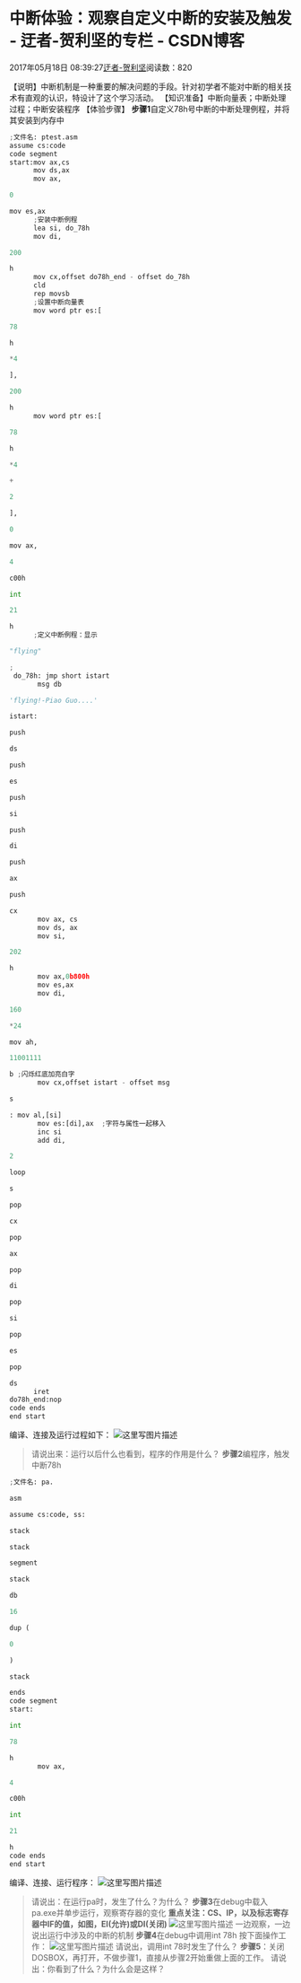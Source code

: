 
# 中断体验：观察自定义中断的安装及触发 - 迂者-贺利坚的专栏 - CSDN博客

2017年05月18日 08:39:27[迂者-贺利坚](https://me.csdn.net/sxhelijian)阅读数：820


【说明】中断机制是一种重要的解决问题的手段。针对初学者不能对中断的相关技术有直观的认识，特设计了这个学习活动。
【知识准备】中断向量表；中断处理过程；中断安装程序
【体验步骤】
**步骤1**自定义78h号中断的中断处理例程，并将其安装到内存中
```python
;文件名: ptest.asm
assume cs:code
code segment
start:mov ax,cs
      mov ds,ax
      mov ax,
```
```python
0
```
```python
mov es,ax
      ;安装中断例程
      lea si, do_78h
      mov di,
```
```python
200
```
```python
h
      mov cx,offset do78h_end - offset do_78h
      cld
      rep movsb
      ;设置中断向量表
      mov word ptr es:[
```
```python
78
```
```python
h
```
```python
*4
```
```python
],
```
```python
200
```
```python
h
      mov word ptr es:[
```
```python
78
```
```python
h
```
```python
*4
```
```python
+
```
```python
2
```
```python
],
```
```python
0
```
```python
mov ax,
```
```python
4
```
```python
c00h
```
```python
int
```
```python
21
```
```python
h
      ;定义中断例程：显示
```
```python
"flying"
```
```python
;
 do_78h: jmp short istart
       msg db
```
```python
'flying!-Piao Guo....'
```
```python
istart:
```
```python
push
```
```python
ds
```
```python
push
```
```python
es
```
```python
push
```
```python
si
```
```python
push
```
```python
di
```
```python
push
```
```python
ax
```
```python
push
```
```python
cx
       mov ax, cs
       mov ds, ax
       mov si,
```
```python
202
```
```python
h
       mov ax,0b800h
       mov es,ax
       mov di,
```
```python
160
```
```python
*24
```
```python
mov ah,
```
```python
11001111
```
```python
b ;闪烁红底加亮白字
       mov cx,offset istart - offset msg
```
```python
s
```
```python
: mov al,[si]
       mov es:[di],ax  ;字符与属性一起移入
       inc si
       add di,
```
```python
2
```
```python
loop
```
```python
s
```
```python
pop
```
```python
cx
```
```python
pop
```
```python
ax
```
```python
pop
```
```python
di
```
```python
pop
```
```python
si
```
```python
pop
```
```python
es
```
```python
pop
```
```python
ds
      iret
do78h_end:nop
code ends
end start
```
编译、连接及运行过程如下：
![这里写图片描述](https://img-blog.csdn.net/20170518082905625?watermark/2/text/aHR0cDovL2Jsb2cuY3Nkbi5uZXQvc3hoZWxpamlhbg==/font/5a6L5L2T/fontsize/400/fill/I0JBQkFCMA==/dissolve/70/gravity/SouthEast)
> 请说出来：运行以后什么也看到，程序的作用是什么？
**步骤2**编程序，触发中断78h
```python
;文件名: pa.
```
```python
asm
```
```python
assume cs:code, ss:
```
```python
stack
```
```python
stack
```
```python
segment
```
```python
stack
```
```python
db
```
```python
16
```
```python
dup (
```
```python
0
```
```python
)
```
```python
stack
```
```python
ends
code segment
start:
```
```python
int
```
```python
78
```
```python
h
       mov ax,
```
```python
4
```
```python
c00h
```
```python
int
```
```python
21
```
```python
h
code ends
end start
```
编译、连接、运行程序：
![这里写图片描述](https://img-blog.csdn.net/20170518083006298?watermark/2/text/aHR0cDovL2Jsb2cuY3Nkbi5uZXQvc3hoZWxpamlhbg==/font/5a6L5L2T/fontsize/400/fill/I0JBQkFCMA==/dissolve/70/gravity/SouthEast)
> 请说出：在运行pa时，发生了什么？为什么？
**步骤3**在debug中载入pa.exe并单步运行，观察寄存器的变化
**重点关注：CS、IP，以及标志寄存器中IF的值，如图，EI(允许)或DI(关闭)**
![这里写图片描述](https://img-blog.csdn.net/20170518083134221?watermark/2/text/aHR0cDovL2Jsb2cuY3Nkbi5uZXQvc3hoZWxpamlhbg==/font/5a6L5L2T/fontsize/400/fill/I0JBQkFCMA==/dissolve/70/gravity/SouthEast)
> 一边观察，一边说出运行中涉及的中断的机制
**步骤4**在debug中调用int 78h
按下面操作工作：
![这里写图片描述](https://img-blog.csdn.net/20170518083800505?watermark/2/text/aHR0cDovL2Jsb2cuY3Nkbi5uZXQvc3hoZWxpamlhbg==/font/5a6L5L2T/fontsize/400/fill/I0JBQkFCMA==/dissolve/70/gravity/SouthEast)
> 请说出，调用int 78时发生了什么？
**步骤5**：关闭DOSBOX，再打开，不做步骤1，直接从步骤2开始重做上面的工作。
> 请说出：你看到了什么？为什么会是这样？


